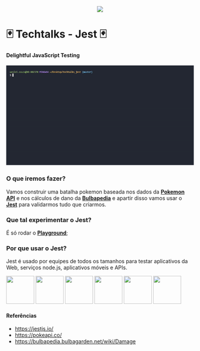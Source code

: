 
<p align="center">
  <img src="https://cdn.auth0.com/blog/testing-react-with-jest/logo.png" align="center">
</p>

# 🃏  Techtalks - Jest 🃏

#### Delightful JavaScript Testing

<img src="https://github.com/darkfrontcode/techtalks_jest/blob/master/midias/jest.gif">

### O que iremos fazer?

Vamos construir uma batalha pokemon baseada nos dados da [**Pokemon API**](https://pokeapi.co/) e nos cálculos de dano da [**Bulbapedia**](https://bulbapedia.bulbagarden.net/wiki/Damage) e apartir disso vamos usar o [**Jest**](https://jestjs.io/) para validarmos tudo que criarmos.

### Que tal experimentar o Jest?
É só rodar o [**Playground**](https://jestjs.io/#use);


### Por que usar o Jest?

Jest é usado por equipes de todos os tamanhos para testar aplicativos da Web, serviços node.js, aplicativos móveis e APIs.

<img src="https://jestjs.io/img/logos/facebook.png" width="75px" height="75px">
<img src="https://jestjs.io/img/logos/twitter.png" width="75px" height="75px">
<img src="https://jestjs.io/img/logos/nyt.png" width="75px" height="75px">
<img src="https://jestjs.io/img/logos/spotify.png" width="75px" height="75px">
<img src="https://jestjs.io/img/logos/airbnb.png" width="75px" height="75px">
<img src="https://jestjs.io/img/logos/instagram.png" width="75px" height="75px">

#### Referências
* https://jestjs.io/
* https://pokeapi.co/
* https://bulbapedia.bulbagarden.net/wiki/Damage
